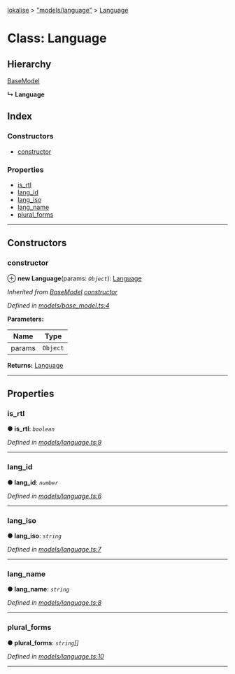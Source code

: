 [lokalise](../README.md) > ["models/language"](../modules/_models_language_.md) > [Language](../classes/_models_language_.language.md)

# Class: Language

## Hierarchy

 [BaseModel](_models_base_model_.basemodel.md)

**↳ Language**

## Index

### Constructors

* [constructor](_models_language_.language.md#constructor)

### Properties

* [is_rtl](_models_language_.language.md#is_rtl)
* [lang_id](_models_language_.language.md#lang_id)
* [lang_iso](_models_language_.language.md#lang_iso)
* [lang_name](_models_language_.language.md#lang_name)
* [plural_forms](_models_language_.language.md#plural_forms)

---

## Constructors

<a id="constructor"></a>

###  constructor

⊕ **new Language**(params: *`Object`*): [Language](_models_language_.language.md)

*Inherited from [BaseModel](_models_base_model_.basemodel.md).[constructor](_models_base_model_.basemodel.md#constructor)*

*Defined in [models/base_model.ts:4](https://github.com/lokalise/node-lokalise-api/blob/13b70eb/src/models/base_model.ts#L4)*

**Parameters:**

| Name | Type |
| ------ | ------ |
| params | `Object` |

**Returns:** [Language](_models_language_.language.md)

___

## Properties

<a id="is_rtl"></a>

###  is_rtl

**● is_rtl**: *`boolean`*

*Defined in [models/language.ts:9](https://github.com/lokalise/node-lokalise-api/blob/13b70eb/src/models/language.ts#L9)*

___
<a id="lang_id"></a>

###  lang_id

**● lang_id**: *`number`*

*Defined in [models/language.ts:6](https://github.com/lokalise/node-lokalise-api/blob/13b70eb/src/models/language.ts#L6)*

___
<a id="lang_iso"></a>

###  lang_iso

**● lang_iso**: *`string`*

*Defined in [models/language.ts:7](https://github.com/lokalise/node-lokalise-api/blob/13b70eb/src/models/language.ts#L7)*

___
<a id="lang_name"></a>

###  lang_name

**● lang_name**: *`string`*

*Defined in [models/language.ts:8](https://github.com/lokalise/node-lokalise-api/blob/13b70eb/src/models/language.ts#L8)*

___
<a id="plural_forms"></a>

###  plural_forms

**● plural_forms**: *`string`[]*

*Defined in [models/language.ts:10](https://github.com/lokalise/node-lokalise-api/blob/13b70eb/src/models/language.ts#L10)*

___

